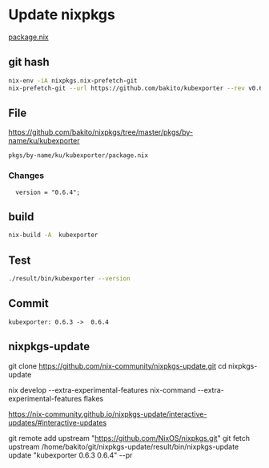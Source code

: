 # Update nixpkgs

[package.nix](https://github.com/NixOS/nixpkgs/blob/kubexporter/pkgs/by-name/ku/kubexporter/package.nix)

## git hash

```bash
nix-env -iA nixpkgs.nix-prefetch-git
nix-prefetch-git --url https://github.com/bakito/kubexporter --rev v0.6.4
```

## File

https://github.com/bakito/nixpkgs/tree/master/pkgs/by-name/ku/kubexporter

`pkgs/by-name/ku/kubexporter/package.nix`

### Changes

`  version = "0.6.4";`

## build

```bash
nix-build -A  kubexporter
```

## Test

```bash
./result/bin/kubexporter --version
```

## Commit

`kubexporter: 0.6.3 ->  0.6.4`

## nixpkgs-update



git clone https://github.com/nix-community/nixpkgs-update.git
cd nixpkgs-update



nix develop --extra-experimental-features nix-command --extra-experimental-features flakes


https://nix-community.github.io/nixpkgs-update/interactive-updates/#interactive-updates

git remote add upstream "https://github.com/NixOS/nixpkgs.git"
git fetch upstream
/home/bakito/git/nixpkgs-update/result/bin/nixpkgs-update update "kubexporter 0.6.3 0.6.4" --pr
